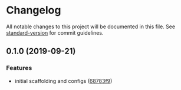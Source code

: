 # Changelog

All notable changes to this project will be documented in this file. See [standard-version](https://github.com/conventional-changelog/standard-version) for commit guidelines.

## 0.1.0 (2019-09-21)


### Features

* initial scaffolding and configs ([68783f9](https://github.com/sparkbox/carbon-cli/commit/68783f9))
